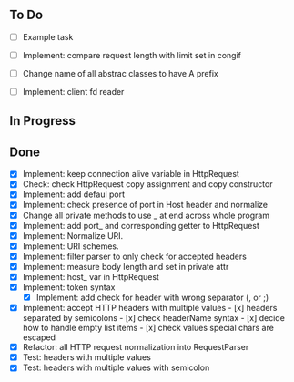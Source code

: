 ## To Do
- [ ] Example task
- [ ] Implement: compare request length with limit set in congif
- [ ] Change name of all abstrac classes to have A prefix
- [ ] Implement: client fd reader


## In Progress

## Done
- [x] Implement: keep connection alive variable in HttpRequest
- [x] Check: check HttpRequest copy assignment and copy constructor
- [x] Implement: add defaul port
- [x] Implement: check presence of port in Host header and normalize
- [x] Change all private methods to use _ at end across whole program
- [x] Implement: add port_ and corresponding getter to HttpRequest
- [x] Implement: Normalize URI.
- [x] Implement: URI schemes. 
- [x] Implement: filter parser to only check for accepted headers 
- [x] Implement: measure body length and set in private attr
- [x] Implement: host_ var in HttpRequest
- [x] Implement: token syntax 
    - [x] Implement: add check for header with wrong separator (, or ;) 
- [x] Implement: accept HTTP headers with multiple values
        - [x] headers separated by semicolons
        - [x] check headerName syntax
        - [x] decide how to handle empty list items
        - [x] check values special chars are escaped
- [x] Refactor: all HTTP request normalization into RequestParser
- [x] Test: headers with multiple values
- [x] Test: headers with multiple values with semicolon
